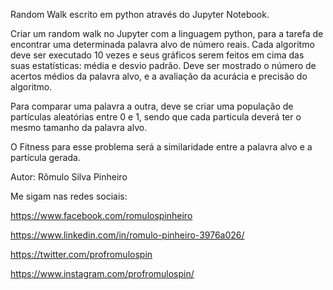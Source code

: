 Random Walk escrito em python através do Jupyter Notebook.

Criar um random walk no Jupyter com a linguagem python, para a tarefa de encontrar uma determinada palavra alvo de número reais. Cada algoritmo deve ser executado 10 vezes e seus gráficos serem feitos em cima das suas estatísticas: média e desvio padrão. Deve ser mostrado o número de acertos médios da palavra alvo, e a avaliação da acurácia e precisão do algoritmo.

Para comparar uma palavra a outra, deve se criar uma população de partículas aleatórias entre 0 e 1, sendo que cada particula deverá ter o mesmo tamanho da palavra alvo.

O Fitness para esse problema será a similaridade entre a palavra alvo e a partícula gerada.

Autor: Rômulo Silva Pinheiro 

Me sigam nas redes sociais:

https://www.facebook.com/romulospinheiro

https://www.linkedin.com/in/romulo-pinheiro-3976a026/

https://twitter.com/profromulospin

https://www.instagram.com/profromulospin/
